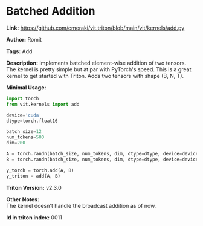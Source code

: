 # Batched Addition

**Link:** https://github.com/cmeraki/vit.triton/blob/main/vit/kernels/add.py

**Author:** Romit

**Tags:** Add

**Description:** Implements batched element-wise addition of two tensors. The kernel is pretty simple but at par with PyTorch's speed. This is a great kernel to get started with Triton. Adds two tensors with shape (B, N, T).

**Minimal Usage:**

```python
import torch
from vit.kernels import add

device='cuda'
dtype=torch.float16

batch_size=12
num_tokens=500
dim=200

A = torch.randn(batch_size, num_tokens, dim, dtype=dtype, device=device)
B = torch.randn(batch_size, num_tokens, dim, dtype=dtype, device=device)

y_torch = torch.add(A, B)
y_triton = add(A, B)
```

**Triton Version:** v2.3.0

**Other Notes:**<br/>
The kernel doesn't handle the broadcast addition as of now.

**Id in triton index:** 0011
